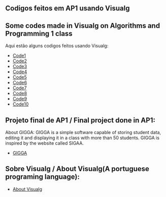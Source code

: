 ## Codigos feitos em AP1 usando Visualg 
## Some codes made in Visualg on Algorithms and Programming 1 class

Aqui estão alguns codigos feitos usando Visualg:

- [Code1](https://github.com/floro-neto/AP1/blob/main/Visualg1)
- [Code2](https://github.com/floro-neto/AP1/blob/main/Visualg2)
- [Code3](https://github.com/floro-neto/AP1/blob/main/Visualg3)
- [Code4](https://github.com/floro-neto/AP1/blob/main/Visualg4)
- [Code5](https://github.com/floro-neto/AP1/blob/main/Visualg5)
- [Code6](https://github.com/floro-neto/AP1/blob/main/Visualg6)
- [Code7](https://github.com/floro-neto/AP1/blob/main/Visualg7)
- [Code8](https://github.com/floro-neto/AP1/blob/main/Visualg8)
- [Code9](https://github.com/floro-neto/AP1/blob/main/Visualg9)
- [Code10](https://github.com/floro-neto/AP1/blob/main/Visualg10)

## Projeto final de AP1 / Final project done in AP1:
About GIGGA: GIGGA is a simple software capable of storing student data, editing it and displaying it in a class with more than 50 students. GIGGA is inspired by the website called SIGAA.

- [GIGGA](https://github.com/floro-neto/AP1/blob/main/GIGAA1.4.ALG)

## Sobre Visualg / About Visualg(A portuguese programing language):

- [About Visualg](https://dicasdeprogramacao.com.br/download-visualg/)


